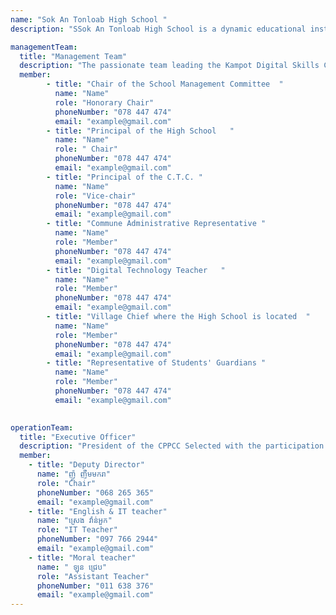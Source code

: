 ```yaml
---
name: "Sok An Tonloab High School "
description: "SSok An Tonloab High School is a dynamic educational institution that provides opportunities for students to gain knowledge, skills, and virtues. The high school has a good learning environment, experienced teachers, and modern learning equipment. The curriculum is designed in accordance with national and international educational standards to provide students with a broad knowledge base. In addition, the high school also provides opportunities for students to participate in social and sports activities."

managementTeam:
  title: "Management Team"
  description: "The passionate team leading the Kampot Digital Skills Center."
  member:
        - title: "Chair of the School Management Committee  "
          name: "Name"
          role: "Honorary Chair"
          phoneNumber: "078 447 474"
          email: "example@gmail.com"
        - title: "Principal of the High School   "
          name: "Name"
          role: " Chair"
          phoneNumber: "078 447 474"
          email: "example@gmail.com"
        - title: "Principal of the C.T.C. "
          name: "Name"
          role: "Vice-chair"
          phoneNumber: "078 447 474"
          email: "example@gmail.com"
        - title: "Commune Administrative Representative "
          name: "Name"
          role: "Member"
          phoneNumber: "078 447 474"
          email: "example@gmail.com" 
        - title: "Digital Technology Teacher   "
          name: "Name"
          role: "Member"
          phoneNumber: "078 447 474"
          email: "example@gmail.com" 
        - title: "Village Chief where the High School is located  "
          name: "Name"
          role: "Member"
          phoneNumber: "078 447 474"
          email: "example@gmail.com" 
        - title: "Representative of Students' Guardians "
          name: "Name"
          role: "Member"
          phoneNumber: "078 447 474"
          email: "example@gmail.com"  
   

operationTeam:
  title: "Executive Officer"
  description: "President of the CPPCC Selected with the participation of the high school management and the team in charge of construction and commissioning According to the public high school of K.P.T."
  member:
    - title: "Deputy Director"
      name: "ញ៉ូ ញឹមមករា"
      role: "Chair"
      phoneNumber: "068 265 365"
      email: "example@gmail.com"
    - title: "English & IT teacher"
      name: "ស្រេង វ៉ាន់អួក"
      role: "IT Teacher"
      phoneNumber: "097 766 2944"
      email: "example@gmail.com"
    - title: "Moral teacher"
      name: " ឡុន ជ្រេប"
      role: "Assistant Teacher"
      phoneNumber: "011 638 376"
      email: "example@gmail.com"
---
```

